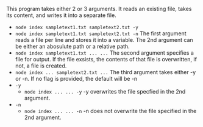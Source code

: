 This program takes either 2 or 3 arguments. It reads an existing file, takes its content, and writes it into a separate file.
- `node index sampletext1.txt sampletext2.txt -y`
- `node index sampletext1.txt sampletext2.txt -n`
The first argument reads a file per line and stores it into a variable. The 2nd argument can be either an abosulute path or a relative path.
- `node index sampletext1.txt ... ...`
The second argument specifies a file for output. If the file exsists, the contents of that file is overwritten, if not, a file is created.
- `node index ... sampletext2.txt ...`
The third argument takes either -y or -n. If no flag is provided, the default will be -n
- `-y`
    - `node index ... ... -y` -y overwrites the file specfied in the 2nd argument. 
- `-n`
    - `node index ... ... -n` -n does not overwrite the file specified in the 2nd argument.


